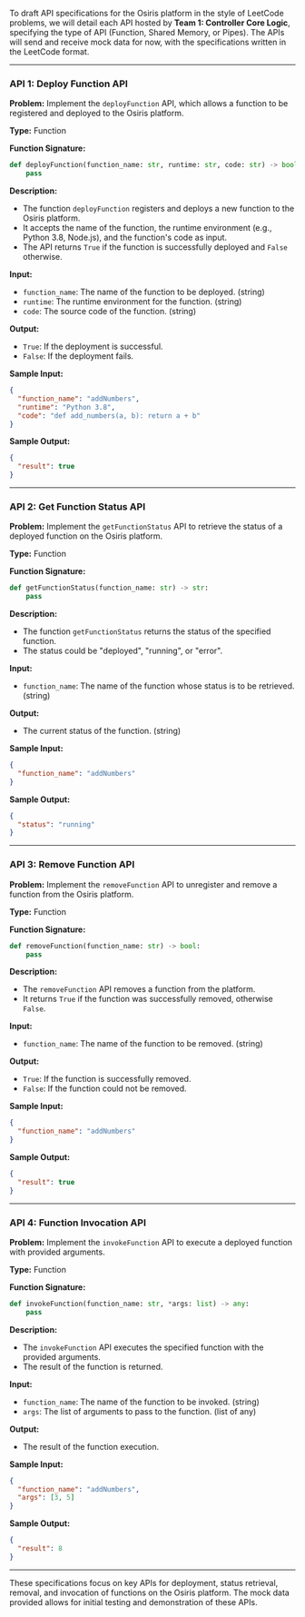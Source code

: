 To draft API specifications for the Osiris platform in the style of LeetCode problems, we will detail each API hosted by **Team 1: Controller Core Logic**, specifying the type of API (Function, Shared Memory, or Pipes). The APIs will send and receive mock data for now, with the specifications written in the LeetCode format.

---

### API 1: Deploy Function API

**Problem:**
Implement the `deployFunction` API, which allows a function to be registered and deployed to the Osiris platform.

**Type:** Function

**Function Signature:**
```python
def deployFunction(function_name: str, runtime: str, code: str) -> bool:
    pass
```

**Description:**
- The function `deployFunction` registers and deploys a new function to the Osiris platform.
- It accepts the name of the function, the runtime environment (e.g., Python 3.8, Node.js), and the function's code as input.
- The API returns `True` if the function is successfully deployed and `False` otherwise.

**Input:**
- `function_name`: The name of the function to be deployed. (string)
- `runtime`: The runtime environment for the function. (string)
- `code`: The source code of the function. (string)

**Output:**
- `True`: If the deployment is successful.
- `False`: If the deployment fails.

**Sample Input:**
```json
{
  "function_name": "addNumbers",
  "runtime": "Python 3.8",
  "code": "def add_numbers(a, b): return a + b"
}
```

**Sample Output:**
```json
{
  "result": true
}
```

---

### API 2: Get Function Status API

**Problem:**
Implement the `getFunctionStatus` API to retrieve the status of a deployed function on the Osiris platform.

**Type:** Function

**Function Signature:**
```python
def getFunctionStatus(function_name: str) -> str:
    pass
```

**Description:**
- The function `getFunctionStatus` returns the status of the specified function.
- The status could be "deployed", "running", or "error".

**Input:**
- `function_name`: The name of the function whose status is to be retrieved. (string)

**Output:**
- The current status of the function. (string)

**Sample Input:**
```json
{
  "function_name": "addNumbers"
}
```

**Sample Output:**
```json
{
  "status": "running"
}
```

---

### API 3: Remove Function API

**Problem:**
Implement the `removeFunction` API to unregister and remove a function from the Osiris platform.

**Type:** Function

**Function Signature:**
```python
def removeFunction(function_name: str) -> bool:
    pass
```

**Description:**
- The `removeFunction` API removes a function from the platform.
- It returns `True` if the function was successfully removed, otherwise `False`.

**Input:**
- `function_name`: The name of the function to be removed. (string)

**Output:**
- `True`: If the function is successfully removed.
- `False`: If the function could not be removed.

**Sample Input:**
```json
{
  "function_name": "addNumbers"
}
```

**Sample Output:**
```json
{
  "result": true
}
```

---

### API 4: Function Invocation API

**Problem:**
Implement the `invokeFunction` API to execute a deployed function with provided arguments.

**Type:** Function

**Function Signature:**
```python
def invokeFunction(function_name: str, *args: list) -> any:
    pass
```

**Description:**
- The `invokeFunction` API executes the specified function with the provided arguments.
- The result of the function is returned.

**Input:**
- `function_name`: The name of the function to be invoked. (string)
- `args`: The list of arguments to pass to the function. (list of any)

**Output:**
- The result of the function execution.

**Sample Input:**
```json
{
  "function_name": "addNumbers",
  "args": [3, 5]
}
```

**Sample Output:**
```json
{
  "result": 8
}
```

---

These specifications focus on key APIs for deployment, status retrieval, removal, and invocation of functions on the Osiris platform. The mock data provided allows for initial testing and demonstration of these APIs.